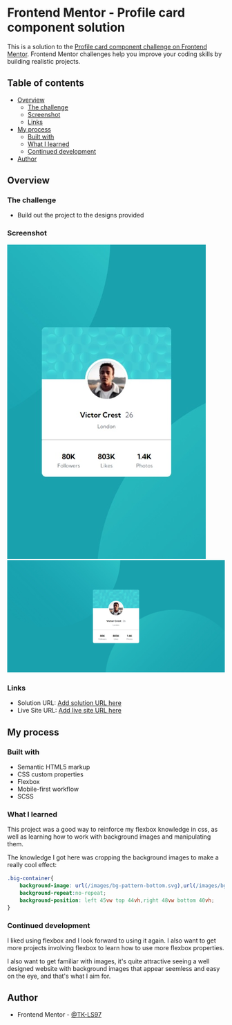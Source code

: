 # Frontend Mentor - Profile card component solution

This is a solution to the [Profile card component challenge on Frontend Mentor](https://www.frontendmentor.io/challenges/profile-card-component-cfArpWshJ). Frontend Mentor challenges help you improve your coding skills by building realistic projects. 

## Table of contents

- [Overview](#overview)
  - [The challenge](#the-challenge)
  - [Screenshot](#screenshot)
  - [Links](#links)
- [My process](#my-process)
  - [Built with](#built-with)
  - [What I learned](#what-i-learned)
  - [Continued development](#continued-development)
- [Author](#author)

## Overview

### The challenge

- Build out the project to the designs provided

### Screenshot

![](./screenshots/Mobile%20Screenshot.jpeg)
![](./screenshots/Desktop%20Screenshot.jpeg)


### Links

- Solution URL: [Add solution URL here](https://your-solution-url.com)
- Live Site URL: [Add live site URL here](https://your-live-site-url.com)

## My process

### Built with

- Semantic HTML5 markup
- CSS custom properties
- Flexbox
- Mobile-first workflow
- SCSS

### What I learned
This project was a good way to reinforce my flexbox knowledge in css, as well as learning how to work with background images and manipulating them.

The knowledge I got here was cropping the background images to make a really cool effect:

```css
.big-container{
    background-image: url(/images/bg-pattern-bottom.svg),url(/images/bg-pattern-top.svg);
    background-repeat:no-repeat;
    background-position: left 45vw top 44vh,right 48vw bottom 40vh;
}
```



### Continued development
I liked using flexbox and I look forward to using it again. I also want to get more projects involving flexbox to learn how to use more flexbox properties.

I also want to get familiar with images, it's quite attractive seeing a well designed website with background images that appear seemless and easy on the eye, and that's what I aim for.



## Author


- Frontend Mentor - [@TK-LS97](https://www.frontendmentor.io/profile/TK-LS97)


